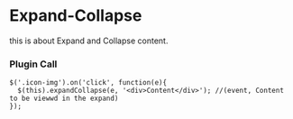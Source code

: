 # Expand-Collapse
this is about Expand and Collapse content.

### Plugin Call
```
$('.icon-img').on('click', function(e){
  $(this).expandCollapse(e, '<div>Content</div>'); //(event, Content to be viewwd in the expand)
});
```

